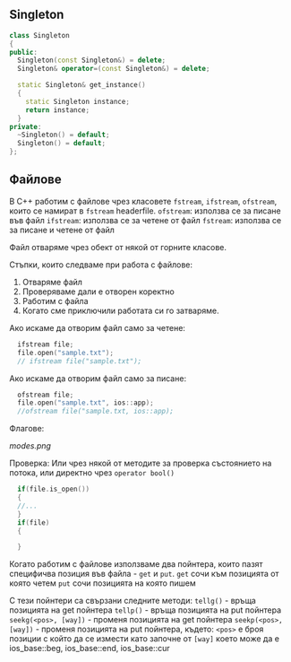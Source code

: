## Singleton
``` c++
class Singleton
{
public:
  Singleton(const Singleton&) = delete;
  Singleton& operator=(const Singleton&) = delete;

  static Singleton& get_instance()
  {
    static Singleton instance;
    return instance;
  }
private:
  ~Singleton() = default;
  Singleton() = default;
};
```
## Файлове

В C++ работим с файлове чрез класовете `fstream`, `ifstream`, `ofstream`, които се намират в `fstream` headerfile.
`ofstream`: използва се за писане във файл
`ifstream`: използва се за четене от файл
`fstream`: използва се за писане и четене от файл

Файл отваряме чрез обект от някой от горните класове.

Стъпки, които следваме при работа с файлове:
1. Отваряме файл
2. Проверяваме дали е отворен коректно
3. Работим с файла
4. Когато сме приключили работата си го затваряме.

Ако искаме да отворим файл само за четене:

```c++
  ifstream file;
  file.open("sample.txt");
  // ifstream file("sample.txt");
```

Ако искаме да отворим файл само за писане:

```c++
  ofstream file;
  file.open("sample.txt", ios::app);
  //ofstream file("sample.txt, ios::app);
```

Флагове:

*modes.png*


Проверка: Или чрез някой от методите за проверка състоянието на потока, или директно чрез `operator bool()` 
```c++
  if(file.is_open()) 
  {
  //...
  }
  if(file)
  {

  }
```

Когато работим с файлове използваме два пойнтера, които пазят специфичва позиция във файла - `get` и `put`. 
`get` сочи към позицията от която четем 
`put` сочи позицията на която пишем

С тези пойнтери са свързани следните методи:
`tellg()` - връща позицията на get пойнтера
`tellp()` - връща позицията на put пойнтера
`seekg(<pos>, [way])` - променя позицията на get пойнтера
`seekp(<pos>, [way])` - променя позицията на put пойнтера, където:
`<pos>` e броя позиции с който да се измести като започне от
`[way]` което може да е ios_base::beg, ios_base::end, ios_base::cur
